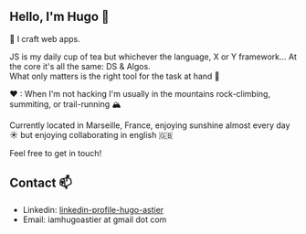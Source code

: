 ## Hello, I'm Hugo 👋

🔭 I craft web apps.

JS is my daily cup of tea but whichever the language, X or Y framework... At the core it's all the same: DS & Algos.<br>
What only matters is the right tool for the task at hand 💪

♥ : When I'm not hacking I'm usually in the mountains rock-climbing, summiting, or trail-running 🏔️ 

Currently located in Marseille, France, enjoying sunshine almost every day ☀️  but enjoying collaborating in english 🇬🇧 

Feel free to get in touch!

## Contact 📫 
- Linkedin: [linkedin-profile-hugo-astier](https://www.linkedin.com/in/hugo-astier/) 
- Email: iamhugoastier at gmail dot com


<!--
**hugo-astier/hugo-astier** is a ✨ _special_ ✨ repository because its `README.md` (this file) appears on your GitHub profile.

Here are some ideas to get you started:

- 🔭 I’m currently working on ...
- 🌱 I’m currently learning ...
- 👯 I’m looking to collaborate on ...
- 🤔 I’m looking for help with ...
- 💬 Ask me about ...
- 📫 How to reach me: ...
- 😄 Pronouns: ...
- ⚡ Fun fact: ...
-->

